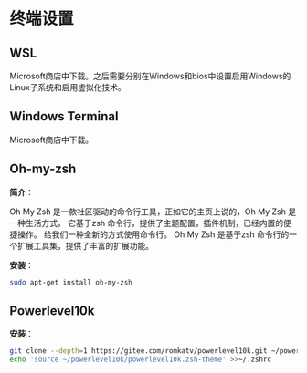 # 终端设置

## WSL

Microsoft商店中下载。之后需要分别在Windows和bios中设置启用Windows的Linux子系统和启用虚拟化技术。

## Windows Terminal

Microsoft商店中下载。

## Oh-my-zsh

**简介**：

Oh My Zsh 是一款社区驱动的命令行工具，正如它的主页上说的，Oh My Zsh 是一种生活方式。 它基于zsh 命令行，提供了主题配置，插件机制，已经内置的便捷操作。 给我们一种全新的方式使用命令行。 Oh My Zsh 是基于zsh 命令行的一个扩展工具集，提供了丰富的扩展功能。

**安装**：

``` bash
sudo apt-get install oh-my-zsh
```

## Powerlevel10k

**安装**：

``` bash
git clone --depth=1 https://gitee.com/romkatv/powerlevel10k.git ~/powerlevel10k
echo 'source ~/powerlevel10k/powerlevel10k.zsh-theme' >>~/.zshrc
```
